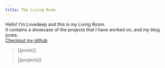 ```yaml
---
title: The Living Room
---
```


Hello! I'm Lovedeep and this is my Living Room. <br/>
It contains a showcase of the projects that I have worked on, and my blog posts.<br/>
<a href="https://github.com/lovedeepsingh-07" target="_blank">Checkout my github</a>

> [[posts]]

> [[projects]]
